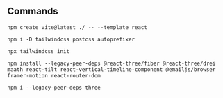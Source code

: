 ## Commands

```
npm create vite@latest ./ -- --template react
```

```
npm i -D tailwindcss postcss autoprefixer
```

```
npx tailwindcss init
```

```
npm install --legacy-peer-deps @react-three/fiber @react-three/drei maath react-tilt react-vertical-timeline-component @emailjs/browser framer-motion react-router-dom
```

```
npm i --legacy-peer-deps three
```
